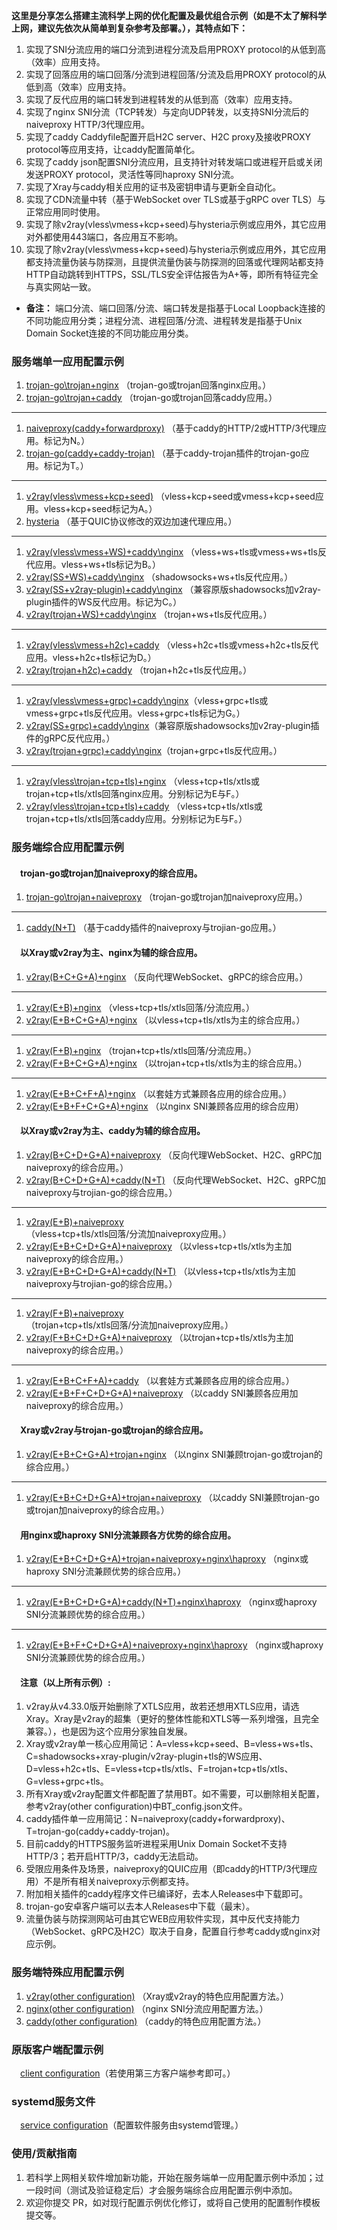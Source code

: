 **这里是分享怎么搭建主流科学上网的优化配置及最优组合示例（如是不太了解科学上网，建议先依次从简单到复杂参考及部署。），其特点如下：**  
1. 实现了SNI分流应用的端口分流到进程分流及启用PROXY protocol的从低到高（效率）应用支持。
2. 实现了回落应用的端口回落/分流到进程回落/分流及启用PROXY protocol的从低到高（效率）应用支持。
3. 实现了反代应用的端口转发到进程转发的从低到高（效率）应用支持。
4. 实现了nginx SNI分流（TCP转发）与定向UDP转发，以支持SNI分流后的naiveproxy HTTP/3代理应用。
5. 实现了caddy Caddyfile配置开启H2C server、H2C proxy及接收PROXY protocol等应用支持，让caddy配置简单化。
6. 实现了caddy json配置SNI分流应用，且支持针对转发端口或进程开启或关闭发送PROXY protocol，灵活性等同haproxy SNI分流。
7. 实现了Xray与caddy相关应用的证书及密钥申请与更新全自动化。
8. 实现了CDN流量中转（基于WebSocket over TLS或基于gRPC over TLS）与正常应用同时使用。
9. 实现了除v2ray(vless\vmess+kcp+seed)与hysteria示例或应用外，其它应用对外都使用443端口，各应用互不影响。
10. 实现了除v2ray(vless\vmess+kcp+seed)与hysteria示例或应用外，其它应用都支持流量伪装与防探测，且提供流量伪装与防探测的回落或代理网站都支持HTTP自动跳转到HTTPS，SSL/TLS安全评估报告为A+等，即所有特征完全与真实网站一致。
* **备注：** 端口分流、端口回落/分流、端口转发是指基于Local Loopback连接的不同功能应用分类；进程分流、进程回落/分流、进程转发是指基于Unix Domain Socket连接的不同功能应用分类。

### 服务端单一应用配置示例
1. [trojan-go\trojan+nginx](https://github.com/lxhao61/integrated-examples/tree/main/trojan-go%5Ctrojan%2Bnginx) （trojan-go或trojan回落nginx应用。）
2. [trojan-go\trojan+caddy](https://github.com/lxhao61/integrated-examples/tree/main/trojan-go%5Ctrojan%2Bcaddy) （trojan-go或trojan回落caddy应用。）
---
1. [naiveproxy(caddy+forwardproxy)](https://github.com/lxhao61/integrated-examples/tree/main/naiveproxy(caddy%2Bforwardproxy)) （基于caddy的HTTP/2或HTTP/3代理应用。标记为N。）
2. [trojan-go(caddy+caddy-trojan)](https://github.com/lxhao61/integrated-examples/tree/main/trojan-go(caddy%2Bcaddy-trojan)) （基于caddy-trojan插件的trojan-go应用。标记为T。）
---
1. [v2ray(vless\vmess+kcp+seed)](https://github.com/lxhao61/integrated-examples/tree/main/v2ray(vless%5Cvmess%2Bkcp%2Bseed)) （vless+kcp+seed或vmess+kcp+seed应用。vless+kcp+seed标记为A。）
2. [hysteria](https://github.com/lxhao61/integrated-examples/tree/main/hysteria) （基于QUIC协议修改的双边加速代理应用。）
---
1. [v2ray(vless\vmess+WS)+caddy\nginx](https://github.com/lxhao61/integrated-examples/tree/main/v2ray(vless%5Cvmess%2BWS)%2Bcaddy%5Cnginx) （vless+ws+tls或vmess+ws+tls反代应用。vless+ws+tls标记为B。）
2. [v2ray(SS+WS)+caddy\nginx](https://github.com/lxhao61/integrated-examples/tree/main/v2ray(SS%2BWS)%2Bcaddy%5Cnginx) （shadowsocks+ws+tls反代应用。）
3. [v2ray(SS+v2ray-plugin)+caddy\nginx](https://github.com/lxhao61/integrated-examples/tree/main/v2ray(SS%2Bv2ray-plugin)%2Bcaddy%5Cnginx) （兼容原版shadowsocks加v2ray-plugin插件的WS反代应用。标记为C。）
4. [v2ray(trojan+WS)+caddy\nginx](https://github.com/lxhao61/integrated-examples/tree/main/v2ray(trojan%2BWS)%2Bcaddy%5Cnginx) （trojan+ws+tls反代应用。）
---
1. [v2ray(vless\vmess+h2c)+caddy](https://github.com/lxhao61/integrated-examples/tree/main/v2ray(vless%5Cvmess%2Bh2c)%2Bcaddy) （vless+h2c+tls或vmess+h2c+tls反代应用。vless+h2c+tls标记为D。）
2. [v2ray(trojan+h2c)+caddy](https://github.com/lxhao61/integrated-examples/tree/main/v2ray(trojan%2Bh2c)%2Bcaddy) （trojan+h2c+tls反代应用。）
---
1. [v2ray(vless\vmess+grpc)+caddy\nginx](https://github.com/lxhao61/integrated-examples/tree/main/v2ray(vless%5Cvmess%2Bgrpc)%2Bcaddy%5Cnginx)（vless+grpc+tls或vmess+grpc+tls反代应用。vless+grpc+tls标记为G。）
2. [v2ray(SS+grpc)+caddy\nginx](https://github.com/lxhao61/integrated-examples/tree/main/v2ray(SS%2Bgrpc)%2Bcaddy%5Cnginx)（兼容原版shadowsocks加v2ray-plugin插件的gRPC反代应用。）
3. [v2ray(trojan+grpc)+caddy\nginx](https://github.com/lxhao61/integrated-examples/tree/main/v2ray(trojan%2Bgrpc)%2Bcaddy%5Cnginx)（trojan+grpc+tls反代应用。）
---
1. [v2ray(vless\trojan+tcp+tls)+nginx](https://github.com/lxhao61/integrated-examples/tree/main/v2ray(vless%5Ctrojan%2Btcp%2Btls)%2Bnginx) （vless+tcp+tls/xtls或trojan+tcp+tls/xtls回落nginx应用。分别标记为E与F。）
2. [v2ray(vless\trojan+tcp+tls)+caddy](https://github.com/lxhao61/integrated-examples/tree/main/v2ray(vless%5Ctrojan%2Btcp%2Btls)%2Bcaddy) （vless+tcp+tls/xtls或trojan+tcp+tls/xtls回落caddy应用。分别标记为E与F。）

### 服务端综合应用配置示例
#### &emsp;trojan-go或trojan加naiveproxy的综合应用。
1. [trojan-go\trojan+naiveproxy](https://github.com/lxhao61/integrated-examples/tree/main/trojan-go%5Ctrojan%2Bnaiveproxy) （trojan-go或trojan加naiveproxy应用。）
---
1. [caddy(N+T)](https://github.com/lxhao61/integrated-examples/tree/main/caddy(N%2BT)) （基于caddy插件的naiveproxy与trojian-go应用。）
#### &emsp;以Xray或v2ray为主、nginx为辅的综合应用。
1. [v2ray(B+C+G+A)+nginx](https://github.com/lxhao61/integrated-examples/tree/main/v2ray(B%2BC%2BG%2BA)%2Bnginx) （反向代理WebSocket、gRPC的综合应用。）
---
1. [v2ray(E+B)+nginx](https://github.com/lxhao61/integrated-examples/tree/main/v2ray(E%2BB)%2Bnginx) （vless+tcp+tls/xtls回落/分流应用。）
2. [v2ray(E+B+C+G+A)+nginx](https://github.com/lxhao61/integrated-examples/tree/main/v2ray(E%2BB%2BC%2BG%2BA)%2Bnginx) （以vless+tcp+tls/xtls为主的综合应用。）
---
1. [v2ray(F+B)+nginx](https://github.com/lxhao61/integrated-examples/tree/main/v2ray(F%2BB)%2Bnginx) （trojan+tcp+tls/xtls回落/分流应用。）
2. [v2ray(F+B+C+G+A)+nginx](https://github.com/lxhao61/integrated-examples/tree/main/v2ray(F%2BB%2BC%2BG%2BA)%2Bnginx) （以trojan+tcp+tls/xtls为主的综合应用。）
---
1. [v2ray(E+B+C+F+A)+nginx](https://github.com/lxhao61/integrated-examples/tree/main/v2ray(E%2BB%2BC%2BF%2BA)%2Bnginx) （以套娃方式兼顾各应用的综合应用。）
2. [v2ray(E+B+F+C+G+A)+nginx](https://github.com/lxhao61/integrated-examples/tree/main/v2ray(E%2BB%2BF%2BC%2BG%2BA)%2Bnginx) （以nginx SNI兼顾各应用的综合应用）
#### &emsp;以Xray或v2ray为主、caddy为辅的综合应用。
1. [v2ray(B+C+D+G+A)+naiveproxy](https://github.com/lxhao61/integrated-examples/tree/main/v2ray(B%2BC%2BD%2BG%2BA)%2Bnaiveproxy) （反向代理WebSocket、H2C、gRPC加naiveproxy的综合应用。）
2. [v2ray(B+C+D+G+A)+caddy(N+T)](https://github.com/lxhao61/integrated-examples/tree/main/v2ray(B%2BC%2BD%2BG%2BA)%2Bcaddy(N%2BT)) （反向代理WebSocket、H2C、gRPC加naiveproxy与trojian-go的综合应用。）
---
1. [v2ray(E+B)+naiveproxy](https://github.com/lxhao61/integrated-examples/tree/main/v2ray(E%2BB)%2Bnaiveproxy)（vless+tcp+tls/xtls回落/分流加naiveproxy应用。）
2. [v2ray(E+B+C+D+G+A)+naiveproxy](https://github.com/lxhao61/integrated-examples/tree/main/v2ray(E%2BB%2BC%2BD%2BG%2BA)%2Bnaiveproxy) （以vless+tcp+tls/xtls为主加naiveproxy的综合应用。）
3. [v2ray(E+B+C+D+G+A)+caddy(N+T)](https://github.com/lxhao61/integrated-examples/tree/main/v2ray(E%2BB%2BC%2BD%2BG%2BA)%2Bcaddy(N%2BT)) （以vless+tcp+tls/xtls为主加naiveproxy与trojian-go的综合应用。）
---
1. [v2ray(F+B)+naiveproxy](https://github.com/lxhao61/integrated-examples/tree/main/v2ray(F%2BB)%2Bnaiveproxy)（trojan+tcp+tls/xtls回落/分流加naiveproxy应用。）
2. [v2ray(F+B+C+D+G+A)+naiveproxy](https://github.com/lxhao61/integrated-examples/tree/main/v2ray(F%2BB%2BC%2BD%2BG%2BA)%2Bnaiveproxy) （以trojan+tcp+tls/xtls为主加naiveproxy的综合应用。）
---
1. [v2ray(E+B+C+F+A)+caddy](https://github.com/lxhao61/integrated-examples/tree/main/v2ray(E%2BB%2BC%2BF%2BA)%2Bcaddy) （以套娃方式兼顾各应用的综合应用。）
2. [v2ray(E+B+F+C+D+G+A)+naiveproxy](https://github.com/lxhao61/integrated-examples/tree/main/v2ray(E%2BB%2BF%2BC%2BD%2BG%2BA)%2Bnaiveproxy) （以caddy SNI兼顾各应用加naiveproxy的综合应用。）
#### &emsp;Xray或v2ray与trojan-go或trojan的综合应用。
1. [v2ray(E+B+C+G+A)+trojan+nginx](https://github.com/lxhao61/integrated-examples/tree/main/v2ray(E%2BB%2BC%2BG%2BA)%2Btrojan%2Bnginx) （以nginx SNI兼顾trojan-go或trojan的综合应用。）
---
1. [v2ray(E+B+C+D+G+A)+trojan+naiveproxy](https://github.com/lxhao61/integrated-examples/tree/main/v2ray(E%2BB%2BC%2BD%2BG%2BA)%2Btrojan%2Bnaiveproxy) （以caddy SNI兼顾trojan-go或trojan加naiveproxy的综合应用。）
#### &emsp;用nginx或haproxy SNI分流兼顾各方优势的综合应用。
1. [v2ray(E+B+C+D+G+A)+trojan+naiveproxy+nginx\haproxy](https://github.com/lxhao61/integrated-examples/tree/main/v2ray(E%2BB%2BC%2BD%2BG%2BA)%2Btrojan%2Bnaiveproxy%2Bnginx%5Chaproxy) （nginx或haproxy SNI分流兼顾优势的综合应用。）
---
1. [v2ray(E+B+C+D+G+A)+caddy(N+T)+nginx\haproxy](https://github.com/lxhao61/integrated-examples/tree/main/v2ray(E%2BB%2BC%2BD%2BG%2BA)%2Bcaddy(N%2BT)%2Bnginx%5Chaproxy) （nginx或haproxy SNI分流兼顾优势的综合应用。）
---
1. [v2ray(E+B+F+C+D+G+A)+naiveproxy+nginx\haproxy](https://github.com/lxhao61/integrated-examples/tree/main/v2ray(E%2BB%2BF%2BC%2BD%2BG%2BA)%2Bnaiveproxy%2Bnginx%5Chaproxy) （nginx或haproxy SNI分流兼顾优势的综合应用。）
#### &emsp;注意（以上所有示例）:
1. v2ray从v4.33.0版开始删除了XTLS应用，故若还想用XTLS应用，请选Xray。Xray是v2ray的超集（更好的整体性能和XTLS等一系列增强，且完全兼容。），也是因为这个应用分家独自发展。
2. Xray或v2ray单一核心应用简记：A=vless+kcp+seed、B=vless+ws+tls、C=shadowsocks+xray-plugin/v2ray-plugin+tls的WS应用、D=vless+h2c+tls、E=vless+tcp+tls/xtls、F=trojan+tcp+tls/xtls、G=vless+grpc+tls。
3. 所有Xray或v2ray配置文件都配置了禁用BT。如不需要，可以删除相关配置，参考v2ray(other configuration)中BT_config.json文件。
4. caddy插件单一应用简记：N=naiveproxy(caddy+forwardproxy)、T=trojan-go(caddy+caddy-trojan)。
5. 目前caddy的HTTPS服务监听进程采用Unix Domain Socket不支持HTTP/3；若开启HTTP/3，caddy无法启动。
6. 受限应用条件及场景，naiveproxy的QUIC应用（即caddy的HTTP/3代理应用）不是所有相关naiveproxy示例都支持。
7. 附加相关插件的caddy程序文件已编译好，去本人Releases中下载即可。
8. trojan-go安卓客户端可以去本人Releases中下载（最末）。
9. 流量伪装与防探测网站可由其它WEB应用软件实现，其中反代支持能力（WebSocket、gRPC及H2C）取决于自身，配置自行参考caddy或nginx对应示例。

### 服务端特殊应用配置示例
1. [v2ray(other configuration)](https://github.com/lxhao61/integrated-examples/tree/main/v2ray(other%20configuration)) （Xray或v2ray的特色应用配置方法。）
2. [nginx(other configuration)](https://github.com/lxhao61/integrated-examples/tree/main/nginx(other%20configuration)) （nginx SNI分流应用配置方法。）
3. [caddy(other configuration)](https://github.com/lxhao61/integrated-examples/tree/main/caddy(other%20configuration)) （caddy的特色应用配置方法。）

### 原版客户端配置示例
&emsp;[client configuration](https://github.com/lxhao61/integrated-examples/tree/main/client%20configuration)（若使用第三方客户端参考即可。）

### systemd服务文件
&emsp;[service configuration](https://github.com/lxhao61/integrated-examples/tree/main/service%20configuration)（配置软件服务由systemd管理。）

### 使用/贡献指南
1. 若科学上网相关软件增加新功能，开始在服务端单一应用配置示例中添加；过一段时间（测试及验证稳定后）才会服务端综合应用配置示例中添加。
2. 欢迎你提交 PR，如对现行配置示例优化修订，或将自己使用的配置制作模板提交等。
